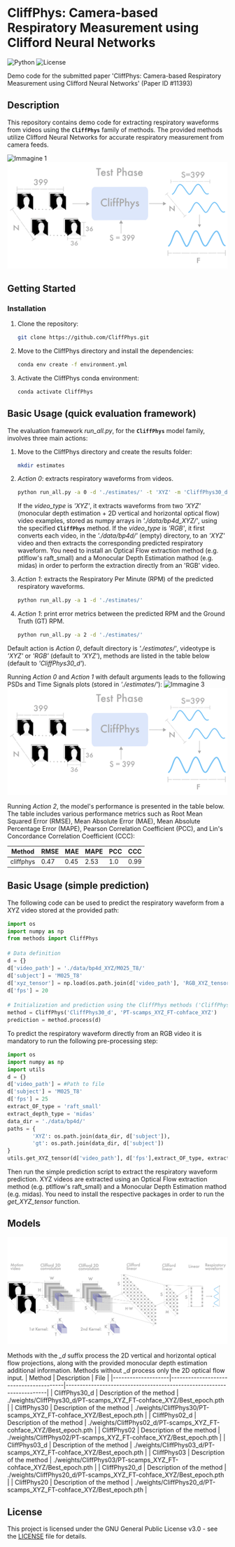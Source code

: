 # CliffPhys: Camera-based Respiratory Measurement using Clifford Neural Networks

![Python](https://img.shields.io/badge/python-3-blue.svg)
![License](https://img.shields.io/badge/License-GNU%20GPL%20v3-orange.svg)

Demo code for the submitted paper 'CliffPhys: Camera-based Respiratory Measurement using Clifford Neural Networks' (Paper ID #11393)

## Description
This repository contains demo code for extracting respiratory waveforms from videos using the **`CliffPhys`** family of methods. The provided methods utilize Clifford Neural Networks for accurate respiratory measurement from camera feeds.

![Immagine 1](./img/Motion_data.png)
![Immagine 2](./img/PreProcessing_Testing.png)

## Getting Started

### Installation
1. Clone the repository:
   ```sh
   git clone https://github.com/CliffPhys.git
   
2. Move to the CliffPhys directory and install the dependencies:
   ```sh
   conda env create -f environment.yml

3. Activate the CliffPhys conda environment:
   ```sh
   conda activate CliffPhys

## Basic Usage (quick evaluation framework)
The evaluation framework *run_all.py*, for the **`CliffPhys`** model family, involves three main actions:
1. Move to the CliffPhys directory and create the results folder:
   ```sh
   mkdir estimates
   ```
2. *Action 0*: extracts respiratory waveforms from videos.
   ```sh
   python run_all.py -a 0 -d './estimates/' -t 'XYZ' -m 'CliffPhys30_d'
   ```

   If the *video_type* is *'XYZ'*, it extracts waveforms from two *'XYZ'* (monocular depth estimation + 2D vertical and horizontal optical flow) video examples, stored as numpy arrays in *'./data/bp4d_XYZ/'*, using the specified **`CliffPhys`** method. If the *video_type* is *'RGB'*, it first converts each video, in the *'./data/bp4d/'* (empty) directory, to an *'XYZ'* video and then extracts the corresponding predicted respiratory waveform. You need to install an Optical Flow extraction method (e.g. ptlflow's raft_small) and a Monocular Depth Estimation mathod (e.g. midas) in order to perform the extraction directly from an 'RGB' video.

3. *Action 1*: extracts the Respiratory Per Minute (RPM) of the predicted respiratory waveforms.
   ```sh
   python run_all.py -a 1 -d './estimates/' 

4. *Action 1*: print error metrics between the predicted RPM and the Ground Truth (GT) RPM.
   ```sh
   python run_all.py -a 2 -d './estimates/'

Default action is *Action 0*, default directory is *'./estimates/'*, videotype is *'XYZ'* or *'RGB'* (default to *'XYZ'*), methods are listed in the table below (default to *'CliffPhys30_d'*).

Running *Action 0* and *Action 1* with default arguments leads to the following PSDs and Time Signals plots (stored in *'./estimates/'*):
![Immagine 3](./img/Motion_data.png)
![Immagine 4](./img/PreProcessing_Testing.png)

Running *Action 2*, the model's performance is presented in the table below. The table includes various performance metrics such as Root Mean Squared Error (RMSE), Mean Absolute Error (MAE), Mean Absolute Percentage Error (MAPE), Pearson Correlation Coefficient (PCC), and Lin's Concordance Correlation Coefficient (CCC):


|   Method  | RMSE | MAE  | MAPE | PCC | CCC  |
|-----------|------|------|------|-----|------|
| cliffphys | 0.47 | 0.45 | 2.53 | 1.0 | 0.99 |

## Basic Usage (simple prediction)
The following code can be used to predict the respiratory waveform from a XYZ video stored at the provided path:
```python
import os
import numpy as np
from methods import CliffPhys

# Data definition
d = {}
d['video_path'] = './data/bp4d_XYZ/M025_T8/'
d['subject'] = 'M025_T8'
d['xyz_tensor'] = np.load(os.path.join(d['video_path'], 'RGB_XYZ_tensor.npy'))
d['fps'] = 20

# Initialization and prediction using the CliffPhys methods ('CliffPhys30_d' model with training choice 'PT-scamps_XYZ_FT-cohface_XYZ')
method = CliffPhys('CliffPhys30_d', 'PT-scamps_XYZ_FT-cohface_XYZ')
prediction = method.process(d)
```

To predict the respiratory waveform directly from an RGB video it is mandatory to run the following pre-processing step:
```python
import os
import numpy as np
import utils
d = {}
d['video_path'] = #Path to file
d['subject'] = 'M025_T8'
d['fps'] = 25
extract_OF_type = 'raft_small'
extract_depth_type = 'midas'
data_dir = './data/bp4d/'
paths = {
		'XYZ': os.path.join(data_dir, d['subject']),
		'gt': os.path.join(data_dir, d['subject'])
}
utils.get_XYZ_tensor(d['video_path'], d['fps'],extract_OF_type, extract_depth_type, paths)
```
Then run the simple prediction script to extract the respiratory waveform prediction. XYZ videos are extracted using an Optical Flow extraction method (e.g. ptlflow's raft_small) and a Monocular Depth Estimation mathod (e.g. midas). You need to install the respective packages in order to run the *get_XYZ_tensor* function.


## Models

![Immagine method](./img/Model_architecture.png)

Methods with the *_d* suffix process the 2D vertical and horizontal optical flow projections, along with the provided monocular depth estimation additional information. Methods without *_d* process only the 2D optical flow input.
| Method             | Description                            | File                                                                  |
|--------------------|----------------------------------------|-----------------------------------------------------------------------|
| CliffPhys30_d      | Description of the method              | ./weights/CliffPhys30_d/PT-scamps_XYZ_FT-cohface_XYZ/Best_epoch.pth   |
| CliffPhys30        | Description of the method              | ./weights/CliffPhys30/PT-scamps_XYZ_FT-cohface_XYZ/Best_epoch.pth     |
| CliffPhys02_d      | Description of the method              | ./weights/CliffPhys02_d/PT-scamps_XYZ_FT-cohface_XYZ/Best_epoch.pth   |
| CliffPhys02        | Description of the method              | ./weights/CliffPhys02/PT-scamps_XYZ_FT-cohface_XYZ/Best_epoch.pth     |
| CliffPhys03_d      | Description of the method              | ./weights/CliffPhys03_d/PT-scamps_XYZ_FT-cohface_XYZ/Best_epoch.pth   |
| CliffPhys03        | Description of the method              | ./weights/CliffPhys03/PT-scamps_XYZ_FT-cohface_XYZ/Best_epoch.pth     |
| CliffPhys20_d      | Description of the method              | ./weights/CliffPhys20_d/PT-scamps_XYZ_FT-cohface_XYZ/Best_epoch.pth   |
| CliffPhys20        | Description of the method              | ./weights/CliffPhys20_d/PT-scamps_XYZ_FT-cohface_XYZ/Best_epoch.pth   |

## License
This project is licensed under the GNU General Public License v3.0 - see the [LICENSE](LICENSE) file for details.
